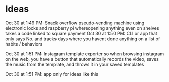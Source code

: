# Ideas

Oct 30 at 1:49 PM: Snack overflow pseudo-vending machine using electronic locks and raspberry pi whereopening anything even on shelves takes a code linked to square payment
Oct 30 at 1:50 PM: CLI or app that only says No. and tracks days where you havent done anything on a list of habits / behaviors

Oct 30 at 1:51 PM: Instagram template exporter so when browsing instagram on the web, you have a button that automatically records the video, saves the music from the template, and throws it in your saved templates

Oct 30 at 1:51 PM: app only for ideas like this

